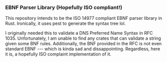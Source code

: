 ### EBNF Parser Library (Hopefully ISO compliant!)

This repository intends to be the ISO 14977 compliant EBNF parser library in Rust.
Ironically, it uses pest to generate the syntax tree lol.

I originally needed this to validate a DNS Preferred Name Syntax in RFC 1035.
Unfortunately, I am unable to find any crates that can validate a string given some BNF rules.
Additionally, the BNF provided in the RFC is not even standard EBNF --- which is kinda sad and dissappointing.
Regardless, here it is, a hopefully ISO complaint implementation of it.
